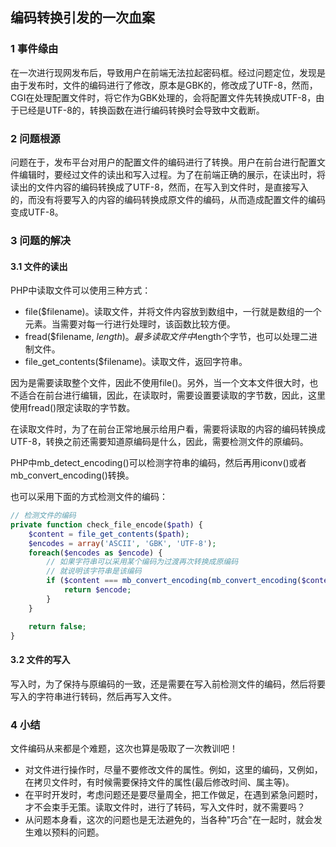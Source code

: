 ## 编码转换引发的一次血案

### 1 事件缘由

在一次进行现网发布后，导致用户在前端无法拉起密码框。经过问题定位，发现是由于发布时，文件的编码进行了修改，原本是GBK的，修改成了UTF-8，然而，CGI在处理配置文件时，将它作为GBK处理的，会将配置文件先转换成UTF-8，由于已经是UTF-8的，转换函数在进行编码转换时会导致中文截断。

### 2 问题根源

问题在于，发布平台对用户的配置文件的编码进行了转换。用户在前台进行配置文件编辑时，要经过文件的读出和写入过程。为了在前端正确的展示，在读出时，将读出的文件内容的编码转换成了UTF-8，然而，在写入到文件时，是直接写入的，而没有将要写入的内容的编码转换成原文件的编码，从而造成配置文件的编码变成UTF-8。

### 3 问题的解决

#### 3.1 文件的读出

PHP中读取文件可以使用三种方式：

* file($filename)。读取文件，并将文件内容放到数组中，一行就是数组的一个元素。当需要对每一行进行处理时，该函数比较方便。
* fread($filename, $length)。最多读取文件中$length个字节，也可以处理二进制文件。
* file_get_contents($filename)。读取文件，返回字符串。

因为是需要读取整个文件，因此不使用file()。另外，当一个文本文件很大时，也不适合在前台进行编辑，因此，在读取时，需要设置要读取的字节数，因此，这里使用fread()限定读取的字节数。

在读取文件时，为了在前台正常地展示给用户看，需要将读取的内容的编码转换成UTF-8，转换之前还需要知道原编码是什么，因此，需要检测文件的原编码。

PHP中mb_detect_encoding()可以检测字符串的编码，然后再用iconv()或者mb_convert_encoding()转换。

也可以采用下面的方式检测文件的编码：

```PHP
// 检测文件的编码
private function check_file_encode($path) {
    $content = file_get_contents($path);
    $encodes = array('ASCII', 'GBK', 'UTF-8');
    foreach($encodes as $encode) {
        // 如果字符串可以采用某个编码为过渡再次转换成原编码
        // 就说明该字符串是该编码
        if ($content === mb_convert_encoding(mb_convert_encoding($content, "UTF-32", $encode), $encode, "UTF-32")) {
            return $encode;
        }
    }

    return false;
}
```

#### 3.2 文件的写入

写入时，为了保持与原编码的一致，还是需要在写入前检测文件的编码，然后将要写入的字符串进行转码，然后再写入文件。

### 4 小结

文件编码从来都是个难题，这次也算是吸取了一次教训吧！

* 对文件进行操作时，尽量不要修改文件的属性。例如，这里的编码，又例如，在拷贝文件时，有时候需要保持文件的属性(最后修改时间、属主等)。
* 在平时开发时，考虑问题还是要尽量周全，把工作做足，在遇到紧急问题时，才不会束手无策。读取文件时，进行了转码，写入文件时，就不需要吗？
* 从问题本身看，这次的问题也是无法避免的，当各种"巧合"在一起时，就会发生难以预料的问题。
